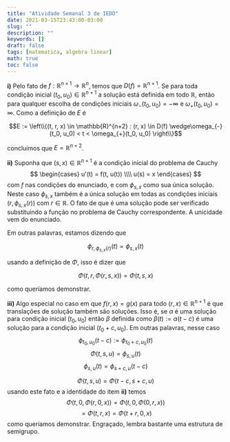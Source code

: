```yaml
---
title: "Atividade Semanal 3 de IEDO"
date: 2021-03-15T23:43:00-03:00
slug: ""
description: ""
keywords: []
draft: false
tags: [matematica, algebra linear]
math: true
toc: false
---
```

**i)** Pelo fato de $f : \mathbb{R}^{n+1} \rightarrow \mathbb{R}^n$, temos que $D(f) = \mathbb{R}^{n+1}$. Se para toda condição inicial $(t_0, u_0) \in \mathbb{R}^{n+1}$ a solução está definida em todo $\mathbb{R}$, então para qualquer escolha de condições iniciais $\omega_{-}(t_0, u_0) = -\infty$ e $\omega_{+}(t_0, u_0) = \infty$. Como a definição de $E$ é

$$E := \left\\{(t, r, x) \in \mathbb{R}^{n+2} : (r, x) \in D(f) \wedge\omega_{-}(t_0, u_0) < t < \omega_{+}(t_0, u_0) \right\\}$$

concluímos que $E = \mathbb{R}^{n+2}$.

**ii)** Suponha que $(s, x) \in \mathbb{R}^{n+1}$ é a condição inicial do problema de Cauchy
$$
\begin{cases}
u'(t) = f(t, u(t)) \\\\
u(s) = x
\end{cases}
$$
com $f$ nas condições do enunciado, e com $\phi_{s, x}$ como sua única solução. Neste caso $\phi_{s, x}$ também é a única solução em todas as condições iniciais $(r, \phi_{s, x}(r))$ com $r \in \mathbb{R}$. O fato de que é uma solução pode ser verificado substituindo a função no problema de Cauchy correspondente. A unicidade vem do enunciado.

Em outras palavras, estamos dizendo que

$$\phi_{r, \phi_{s, x}(r)}(t) = \phi_{s, x}(t)$$

usando a definição de $\Phi$, isso é dizer que

$$\Phi(t, r, \Phi(r, s, x)) = \Phi(t, s, x)$$

como queríamos demonstrar.

**iii)** Algo especial no caso em que $f(r, x) = g(x)$ para todo $(r, x) \in \mathbb{R}^{n+1}$ é que translações de solução também são soluções. Isso é, se $\alpha$ é uma solução para condição inicial $(t_0, u_0)$ então $\beta$ definida como $\beta(t) := \alpha(t - c)$ é uma solução para a condição inicial $(t_0 + c, u_0)$. Em outras palavras, nesse caso
$$\phi_{t_0, u_0}(t - c) := \phi_{t_0+c, u_0}(t)$$
$$\Phi(t, s, u) = \phi_{s, u}(t)$$
$$\phi_{s, u}(t) = \phi_{s+c, u}(t - c)$$

$$\Phi(t, s, u) = \Phi(t-c, s+c, u)$$
usando este fato e a identidade do item **ii)** temos
$$\Phi(t, 0, \Phi(r, 0, x)) = \Phi(t, 0, \Phi(0, r, x))$$
$$= \Phi(t, r, x) = \Phi(t+r, 0, x)$$
como queríamos demonstrar. Engraçado, lembra bastante uma estrutura de semigrupo.
